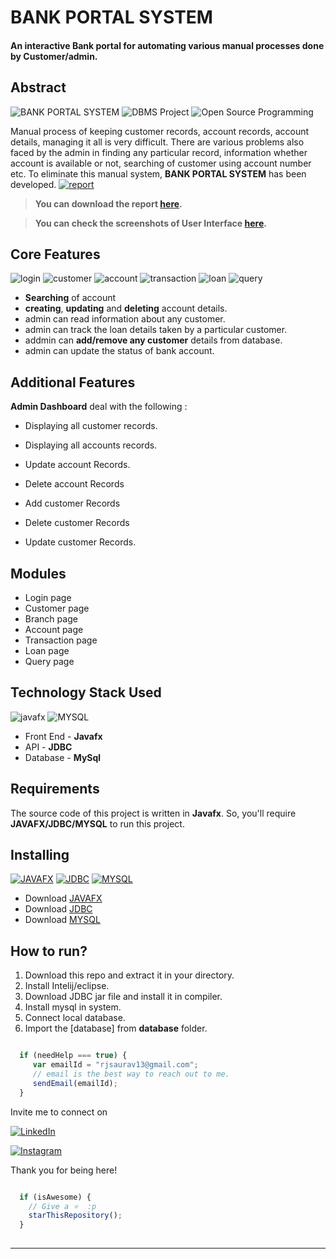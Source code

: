 # BANK PORTAL SYSTEM
#### An interactive Bank portal for automating various manual processes done by Customer/admin.



## Abstract

![BANK PORTAL SYSTEM](https://img.shields.io/badge/library--management-system-orange.svg?style=flat-square) 
![DBMS Project](https://img.shields.io/badge/DBMS-project-yellowgreen.svg?style=flat-square)
![Open Source Programming](https://img.shields.io/badge/open--source-programming-ff69b4.svg?style=flat-square)

Manual process of keeping customer records, account records, account details, managing it all is very difficult. There are various problems also faced by the admin in finding any particular record, information whether account is available or not, searching of customer using account number etc. To eliminate this manual system, **BANK PORTAL SYSTEM** has been developed.
[![report](https://img.shields.io/static/v1.svg?label=Project&message=Report&logo=microsoft-word&style=social)](https://drive.google.com/file/d/1SeEjAXkmaVHvtA-abEhGMu4zr8DEibeV/view)



> **You can download the report [here](https://drive.google.com/file/d/1SeEjAXkmaVHvtA-abEhGMu4zr8DEibeV/view).**

> **You can check the screenshots of User Interface [here](https://drive.google.com/drive/folders/1bN7TRpWV_3FZS2D6sz0_8tBVG8MQZSt0?usp=sharing).**

## Core Features

![login](https://img.shields.io/badge/login-teal.svg?style=flat-square) 
![customer](https://img.shields.io/badge/customer-teal.svg?style=flat-square) 
![account](https://img.shields.io/badge/account-yellowgreen.svg?style=flat-square)
![transaction](https://img.shields.io/badge/transaction-ff69b4.svg?style=flat-square)
![loan](https://img.shields.io/badge/loan-dodgerblue.svg?style=flat-square) 
![query](https://img.shields.io/badge/query-orange.svg?style=flat-square) 

- **Searching** of account
- **creating**, **updating** and **deleting** account details.
- admin can read information about any customer.
- admin can track the loan details taken by a particular customer.
- addmin can **add/remove any customer** details from database.
- admin can update the status of bank account.

## Additional Features

**Admin Dashboard** deal with the following : 

- Displaying all customer records.

- Displaying all accounts records.

- Update account Records.

- Delete account Records

- Add customer Records

- Delete customer Records

- Update customer Records.

## Modules

- Login page
- Customer page
- Branch page
- Account page
- Transaction page
- Loan page
- Query page 

## Technology Stack Used

![javafx](https://img.shields.io/badge/javafx-orange.svg?logo=java&style=flat-square) 
![MYSQL](https://img.shields.io/badge/database-mysql-lightgray.svg?logo=mysql&logoColor=white&style=flat-square) 

- Front End - **Javafx**
- API - **JDBC**
- Database - **MySql**

## Requirements

The source code of this project is written in **Javafx**. So, you'll require **JAVAFX/JDBC/MYSQL** to run this project.

## Installing 

[![JAVAFX](https://img.shields.io/badge/javafx-red.svg?style=flat-square)](https://openjfx.io/openjfx-docs/) [![JDBC](https://img.shields.io/badge/jdbc-blue.svg?style=flat-square)](https://docs.oracle.com/javase/8/docs/technotes/guides/jdbc/) [![MYSQL](https://img.shields.io/badge/mysql-lightgrey.svg?style=flat-square)](https://dev.mysql.com/doc/mysql-installation-excerpt/8.0/en/windows-install-archive.html)

- Download [JAVAFX](https://openjfx.io/openjfx-docs/)
- Download [JDBC](https://docs.oracle.com/javase/8/docs/technotes/guides/jdbc/)
- Download [MYSQL](https://dev.mysql.com/doc/mysql-installation-excerpt/8.0/en/windows-install-archive.html)

## How to run?

1. Download this repo and extract it in your  directory.
2. Install Intelij/eclipse. 
3. Download JDBC jar file and install it in compiler.
4. Install mysql in system.
5. Connect local database.
6. Import the [database] from **database** folder. 



```javascript

  if (needHelp === true) {
     var emailId = "rjsaurav13@gmail.com";
     // email is the best way to reach out to me.
     sendEmail(emailId);
  }

```

Invite me to connect on 

<a href="https://www.linkedin.com/in/sauravkumar1203/"><img alt="LinkedIn" src="https://img.shields.io/badge/LinkedIn-Saurav%20Kumar-blue?style=flat-square&logo=linkedin"></a>


[![Instagram](https://img.shields.io/static/v1.svg?label=follow&message=@saurav.k_&color=grey&logo=instagram&style=flat&logoColor=white&colorA=critical)](https://www.instagram.com/saurav.k_/)


Thank you for being here!

```javascript

  if (isAwesome) {
    // Give a ⭐  :p
    starThisRepository();
  }
  
```

-------
